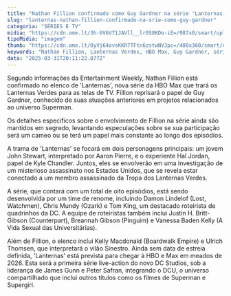 ```yaml
---
title: "Nathan Fillion confirmado como Guy Gardner na série 'Lanternas' da HBO Max"
slug: "lanternas-nathan-fillion-confirmado-na-srie-como-guy-gardner"
categoria: "SÉRIES E TV"
midia: "https://cdn.ome.lt/3h-6V6V71JAVll__lr0S8KDo-iE=/987x0/smart/uploads/conteudo/fotos/02_nBcmf62.jpg"
tipoMidia: "imagem"
thumb: "https://cdn.ome.lt/OyVj64ovsKKR7TFtn6zstwNVJpc=/480x360/smart/extras/conteudos/01_nWsCSSG.jpg"
keywords: "Nathan Fillion, Lanternas Verdes, HBO Max, Guy Gardner, série de TV"
data: "2025-03-31T20:11:22.077Z"
---
```


Segundo informações da Entertainment Weekly, Nathan Fillion está confirmado no elenco de 'Lanternas', nova série da HBO Max que trará os Lanternas Verdes para as telas de TV. Fillion reprisará o papel de Guy Gardner, conhecido de suas atuações anteriores em projetos relacionados ao universo Superman.

Os detalhes específicos sobre o envolvimento de Fillion na série ainda são mantidos em segredo, levantando especulações sobre se sua participação será um cameo ou se terá um papel mais constante ao longo dos episódios.

A trama de 'Lanternas' se focará em dois personagens principais: um jovem John Stewart, interpretado por Aaron Pierre, e o experiente Hal Jordan, papel de Kyle Chandler. Juntos, eles se envolverão em uma investigação de um misterioso assassinato nos Estados Unidos, que se revela estar conectado a um membro assassinado da Tropa dos Lanternas Verdes.

A série, que contará com um total de oito episódios, está sendo desenvolvida por um time de renome, incluindo Damon Lindelof (Lost, Watchmen), Chris Mundy (Ozark) e Tom King, um destacado roteirista de quadrinhos da DC. A equipe de roteiristas também inclui Justin H. Britt-Gibson (Counterpart), Breannah Gibson (Pinguim) e Vanessa Baden Kelly (A Vida Sexual das Universitárias).

Além de Fillion, o elenco inclui Kelly Macdonald (Boardwalk Empire) e Ulrich Thomsen, que interpretará o vilão Sinestro. Ainda sem data de estreia definida, 'Lanternas' está prevista para chegar à HBO e Max em meados de 2026. Esta será a primeira série live-action do novo DC Studios, sob a liderança de James Gunn e Peter Safran, integrando o DCU, o universo compartilhado que inclui outros títulos como os filmes de Superman e Supergirl.